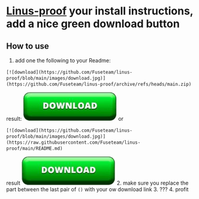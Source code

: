 # [Linus-proof](https://www.youtube.com/watch?v=MreyOrYItr4) your install instructions, add a nice green download button

## How to use
1. add one the following to your Readme:
```
[![download](https://github.com/Fuseteam/linus-proof/blob/main/images/download.jpg)](https://github.com/Fuseteam/linus-proof/archive/refs/heads/main.zip)
```
result:
[![download](https://github.com/Fuseteam/linus-proof/blob/main/images/download.jpg)](https://github.com/Fuseteam/linus-proof/archive/refs/heads/main.zip)
or
```
[![download](https://github.com/Fuseteam/linus-proof/blob/main/images/download.jpg)](https://raw.githubusercontent.com/Fuseteam/linus-proof/main/README.md)
```
result
[![download](https://github.com/Fuseteam/linus-proof/blob/main/images/download.jpg)](https://raw.githubusercontent.com/Fuseteam/linus-proof/main/README.md)
2. make sure you replace the part between the last pair of `()` with your ow download link
3. ???
4. profit
